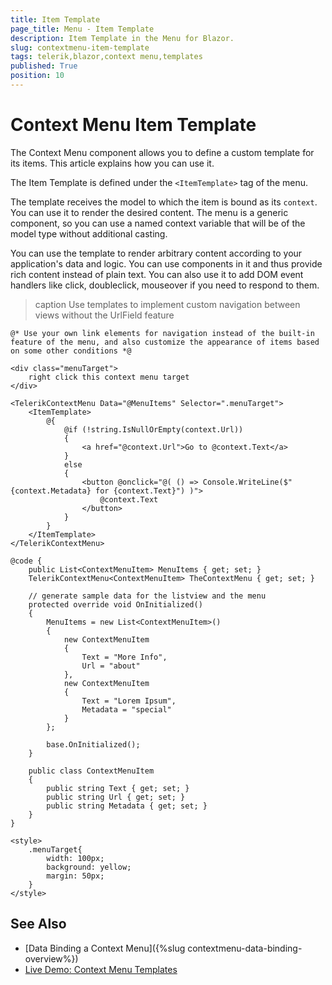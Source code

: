 ```yaml
---
title: Item Template
page_title: Menu - Item Template
description: Item Template in the Menu for Blazor.
slug: contextmenu-item-template
tags: telerik,blazor,context menu,templates
published: True
position: 10
---
```


# Context Menu Item Template

The Context Menu component allows you to define a custom template for its items. This article explains how you can use it.

The Item Template  is defined under the `<ItemTemplate>` tag of the menu.

The template receives the model to which the item is bound as its `context`. You can use it to render the desired content. The menu is a generic component, so you can use a named context variable that will be of the model type without additional casting.

You can use the template to render arbitrary content according to your application's data and logic. You can use components in it and thus provide rich content instead of plain text. You can also use it to add DOM event handlers like click, doubleclick, mouseover if you need to respond to them.

>caption Use templates to implement custom navigation between views without the UrlField feature

````CSHTML
@* Use your own link elements for navigation instead of the built-in feature of the menu, and also customize the appearance of items based on some other conditions *@

<div class="menuTarget">
    right click this context menu target
</div>

<TelerikContextMenu Data="@MenuItems" Selector=".menuTarget">
    <ItemTemplate>
        @{
            @if (!string.IsNullOrEmpty(context.Url))
            {
                <a href="@context.Url">Go to @context.Text</a>
            }
            else
            {
                <button @onclick="@( () => Console.WriteLine($"{context.Metadata} for {context.Text}") )">
                    @context.Text
                </button>
            }
        }
    </ItemTemplate>
</TelerikContextMenu>

@code {
    public List<ContextMenuItem> MenuItems { get; set; }
    TelerikContextMenu<ContextMenuItem> TheContextMenu { get; set; }
    
    // generate sample data for the listview and the menu
    protected override void OnInitialized()
    {
        MenuItems = new List<ContextMenuItem>()
        {
            new ContextMenuItem
            {
                Text = "More Info",
                Url = "about"
            },
            new ContextMenuItem
            {
                Text = "Lorem Ipsum",
                Metadata = "special"
            }
        };

        base.OnInitialized();
    }

    public class ContextMenuItem
    {
        public string Text { get; set; }
        public string Url { get; set; }
        public string Metadata { get; set; }
    }
}

<style>
    .menuTarget{
        width: 100px;
        background: yellow;
        margin: 50px;
    }
</style>
````


## See Also

  * [Data Binding a Context Menu]({%slug contextmenu-data-binding-overview%})
  * [Live Demo: Context Menu Templates](https://demos.telerik.com/blazor-ui/contextmenu/templates)

